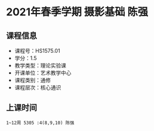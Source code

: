 # 2021年春季学期 摄影基础 陈强






## 课程信息

- 课程号：HS1575.01
- 学分：1.5
- 教学类型：理论实验课
- 开课单位：艺术教学中心
- 课程类别：通修
- 课程层次：核心通识

## 上课时间

```
1~12周 5305 :4(8,9,10) 陈强
```

